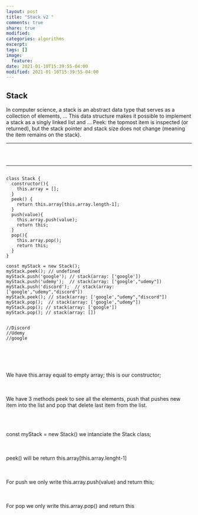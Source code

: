 ```yaml
---
layout: post
title: "Stack v2 "
comments: true
share: true
modified:
categories: algorithms
excerpt:
tags: []
image:
  feature:
date: 2021-01-10T15:39:55-04:00
modified: 2021-01-10T15:39:55-04:00
---
```


## Stack
In computer science, a stack is an abstract data type that serves as a collection of elements, ... This data structure makes it possible to implement a stack as a singly linked list and ... Peek: the topmost item is inspected (or returned), but the stack pointer and stack size does not change (meaning the item remains on the stack). 
___


##
<br>


___

~~~

class Stack {
  constructor(){
    this.array = [];
  }
  peek() {
    return this.array[this.array.length-1];
  }
  push(value){
    this.array.push(value);
    return this;
  }
  pop(){
    this.array.pop();
    return this;
  }
}

const myStack = new Stack();
myStack.peek(); // undefined
myStack.push('google'); // stack(array: ['google'])
myStack.push('udemy');  // stack(array: ['google',"udemy"])
myStack.push('discord');  // stack(array: ['google',"udemy","discord"])
myStack.peek(); // stack(array: ['google',"udemy","discord"])
myStack.pop();  // stack(array: ['google',"udemy"])
myStack.pop(); // stack(array: ['google'])
myStack.pop(); // stack(array: [])


//Discord
//Udemy
//google






~~~
We have this.array equal to empty array; this is our constructor;


<br><br>
We have 3 methods peek to see all the elements, push that pushes new item into the list and pop that delete last item from the list.

<br><br>

const myStack = new Stack() we intanciate the Stack class;

<br><br>
peek() will be 
return this.array[this.array.lenght-1]

<br><br>
For push we only write this.array.push(value) and return this;

<br><br>
For pop we only write 
this.array.pop()
and return this